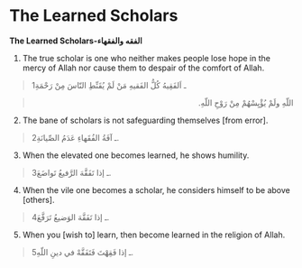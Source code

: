 The Learned Scholars
====================

**The Learned Scholars-الفقه والفقهاء**

1. The true scholar is one who neither makes people lose hope in the
mercy of Allah nor cause them to despair of the comfort of Allah.

> 1ـ اَلفَقِيهُ كُلُّ الفَقيهِ مَنْ لَمْ يُقَنِّطِ النّاسَ مِنْ رَحْمَةِ
<blockquote dir="rtl">
  <p>
اللّهِ ولَمْ يُؤْيِسْهُمْ مِنْ رَوْحِ اللّهِ.
  </p>
</blockquote>

2. The bane of scholars is not safeguarding themselves [from error].

> 2ـ آفَةُ الفُقَهاءِ عَدَمُ الصِّيانَةِ.

3. When the elevated one becomes learned, he shows humility.

> 3ـ إذا تَفَقَّهَ الرَّفيعُ تَواضَعَ.

4. When the vile one becomes a scholar, he considers himself to be above
[others].

> 4ـ إذا تَفَقَّهَ الوَضيعُ تَرَفَّعَ.

5. When you [wish to] learn, then become learned in the religion of
Allah.

> 5ـ إذا فَقِهْتَ فَتَفَقَّهْ في دينِ اللّهِ.


